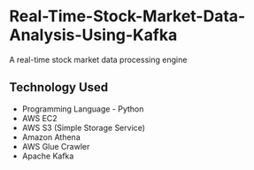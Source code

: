 # Real-Time-Stock-Market-Data-Analysis-Using-Kafka
A real-time stock market data processing engine

## Technology Used
- Programming Language - Python
- AWS EC2 
- AWS S3 (Simple Storage Service)
- Amazon Athena
- AWS Glue Crawler
- Apache Kafka

